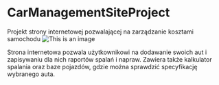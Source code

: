 # CarManagementSiteProject
Projekt strony internetowej pozwalającej na zarządzanie kosztami samochodu
![This is an image](https://cdn.discordapp.com/attachments/913116654492352522/1051582959116898425/LogoIZAnewY.png)

Strona internetowa pozwala użytkownikowi na dodawanie swoich aut i zapisywaniu dla nich raportów spalań i napraw. Zawiera także kalkulator spalania oraz baze pojazdów, gdzie można sprawdzić specyfikację wybranego auta.
